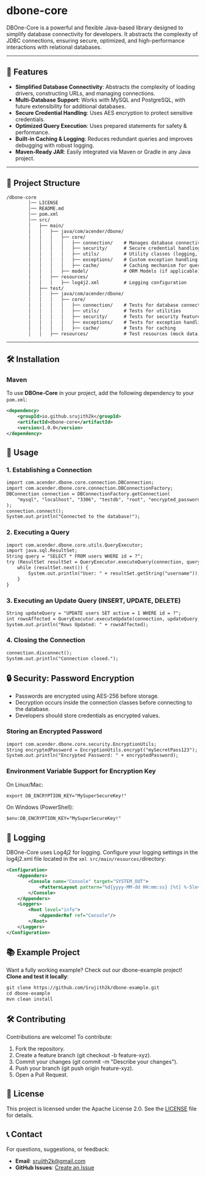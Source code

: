 # dbone-core

DBOne-Core is a powerful and flexible Java-based library designed to simplify database connectivity for developers. It abstracts the complexity of JDBC connections, ensuring secure, optimized, and high-performance interactions with relational databases.

---

## 🚀 Features

- **Simplified Database Connectivity**: Abstracts the complexity of loading drivers, constructing URLs, and managing connections.
- **Multi-Database Support**: Works with MySQL and PostgreSQL, with future extensibility for additional databases.
- **Secure Credential Handling**: Uses AES encryption to protect sensitive credentials.
- **Optimized Query Execution**: Uses prepared statements for safety & performance.
- **Built-in Caching & Logging**: Reduces redundant queries and improves debugging with robust logging.
- **Maven-Ready JAR**: Easily integrated via Maven or Gradle in any Java project.

---
## 📂 Project Structure
```xml
/dbone-core
        │── LICENSE
        │── README.md
        │── pom.xml
        │── src/
        │   ├── main/
        │   │   ├── java/com/acender/dbone/
        │   │   │   ├── core/
        │   │   │   │   ├── connection/    # Manages database connectivity
        │   │   │   │   ├── security/      # Secure credential handling (encryption, decryption)
        │   │   │   │   ├── utils/         # Utility classes (logging, helpers, validation)
        │   │   │   │   ├── exceptions/    # Custom exception handling
        │   │   │   │   ├── cache/         # Caching mechanism for query optimization
        │   │   │   ├── model/             # ORM Models (if applicable)
        │   │   ├── resources/
        │   │   │   ├── log4j2.xml         # Logging configuration
        │   ├── test/
        │   │   ├── java/com/acender/dbone/
        │   │   │   ├── core/
        │   │   │   │   ├── connection/    # Tests for database connections
        │   │   │   │   ├── utils/         # Tests for utilities
        │   │   │   │   ├── security/      # Tests for security features
        │   │   │   │   ├── exceptions/    # Tests for exception handling
        │   │   │   │   ├── cache/         # Tests for caching
        │   │   ├── resources/             # Test resources (mock data, configurations)
```
---
## 🛠 Installation
### Maven
To use **DBOne-Core** in your project, add the following dependency to your `pom.xml`:
```xml
<dependency>
    <groupId>io.github.srujith2k</groupId>
    <artifactId>dbone-core</artifactId>
    <version>1.0.0</version>
</dependency>
```
## 📖 Usage
### 1. Establishing a Connection
```xml
import com.acender.dbone.core.connection.DBConnection;
import com.acender.dbone.core.connection.DBConnectionFactory;
DBConnection connection = DBConnectionFactory.getConnection(
    "mysql", "localhost", "3306", "testdb", "root", "encrypted_password"
);
connection.connect();
System.out.println("Connected to the database!");
```
### 2. Executing a Query
```xml
import com.acender.dbone.core.utils.QueryExecutor;
import java.sql.ResultSet;
String query = "SELECT * FROM users WHERE id = ?";
try (ResultSet resultSet = QueryExecutor.executeQuery(connection, query, 5)) {
    while (resultSet.next()) {
        System.out.println("User: " + resultSet.getString("username"));
    }
}
```
### 3. Executing an Update Query (INSERT, UPDATE, DELETE)
```xml
String updateQuery = "UPDATE users SET active = 1 WHERE id = ?";
int rowsAffected = QueryExecutor.executeUpdate(connection, updateQuery, 5);
System.out.println("Rows Updated: " + rowsAffected);
```
### 4. Closing the Connection
```xml
connection.disconnect();
System.out.println("Connection closed.");
```
## 🔒 Security: Password Encryption
- Passwords are encrypted using AES-256 before storage.
- Decryption occurs inside the connection classes before connecting to the database.
- Developers should store credentials as encrypted values.
### Storing an Encrypted Password
```xml
import com.acender.dbone.core.security.EncryptionUtils;
String encryptedPassword = EncryptionUtils.encrypt("mySecretPass123");
System.out.println("Encrypted Password: " + encryptedPassword);
```
### Environment Variable Support for Encryption Key
On Linux/Mac:
```xml
export DB_ENCRYPTION_KEY="MySuperSecureKey!"
```
On Windows (PowerShell):
```xml
$env:DB_ENCRYPTION_KEY="MySuperSecureKey!"
```
## 📝 Logging
DBOne-Core uses Log4j2 for logging. Configure your logging settings in the log4j2.xml file located in the ```xml src/main/resources/```directory:
```xml
<Configuration>
    <Appenders>
        <Console name="Console" target="SYSTEM_OUT">
            <PatternLayout pattern="%d{yyyy-MM-dd HH:mm:ss} [%t] %-5level %c{1} - %msg%n"/>
        </Console>
    </Appenders>
    <Loggers>
        <Root level="info">
            <AppenderRef ref="Console"/>
        </Root>
    </Loggers>
</Configuration>
```
## 📚 Example Project
Want a fully working example? Check out our dbone-example project!
**Clone and test it locally**:
```xml
git clone https://github.com/Srujith2k/dbone-example.git
cd dbone-example
mvn clean install
```
## 🛠 Contributing
Contributions are welcome! To contribute:
1. Fork the repository.
2. Create a feature branch (git checkout -b feature-xyz).
3. Commit your changes (git commit -m "Describe your changes").
4. Push your branch (git push origin feature-xyz).
5. Open a Pull Request.
## 📜 License
This project is licensed under the Apache License 2.0. See the [LICENSE](LICENSE) file for details.
## 📞 Contact
For questions, suggestions, or feedback:
- **Email**: srujith2k@gmail.com
- **GitHub Issues**: [Create an Issue](https://github.com/Srujith2k/dbone-core/issues)
